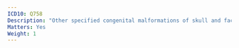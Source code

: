 ```yaml
---
ICD10: Q758
Description: "Other specified congenital malformations of skull and face bones"
Matters: Yes
Weight: 1
---
```

